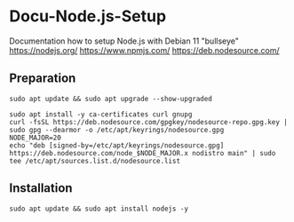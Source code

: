 # Docu-Node.js-Setup
Documentation how to setup Node.js with Debian 11 "bullseye"
https://nodejs.org/ https://www.npmjs.com/ https://deb.nodesource.com/

## Preparation
```
sudo apt update && sudo apt upgrade --show-upgraded
```
```
sudo apt install -y ca-certificates curl gnupg
curl -fsSL https://deb.nodesource.com/gpgkey/nodesource-repo.gpg.key | sudo gpg --dearmor -o /etc/apt/keyrings/nodesource.gpg
NODE_MAJOR=20
echo "deb [signed-by=/etc/apt/keyrings/nodesource.gpg] https://deb.nodesource.com/node_$NODE_MAJOR.x nodistro main" | sudo tee /etc/apt/sources.list.d/nodesource.list
```
## Installation
```
sudo apt update && sudo apt install nodejs -y
```
